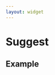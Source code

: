 ```yaml
---
layout: widget
---
```


# Suggest 

## Example

<link rel="stylesheet" href="{{site.baseurl}}nova/suggest/suggest.css?t={{site.time | date: "%H%M%S"}}" />
<div>
    <style>
        #search_form {
            position: relative;
            width: 100%;
            margin: auto;
            margin-bottom: 100px;
            padding: 0;
        }

        .search {
            position: relative;
        }

        .input-container {
            margin-right: 50px;
        }

        #search_input {
            height: 30px;
            width: 100%;
            box-sizing: border-box;
            -webkit-box-sizing: border-box;
            -webkit-appearance: none;
            border: 1px solid #b4b4b4;
            border-radius: 0;
        }

        .submit-btn {
            text-align: center;
            background-color: #ececec;
            position: absolute;
            height: 30px;
            line-height: 30px;
            width: 50px;
            top: 0;
            right: 0;
            border: 1px solid #b4b4b4;
            border-left: 0;
            border-radius: 0;
            -webkit-appearance: none;
        }

        .nova-suggest {
            top: 30px;
        }
    </style>
</div>
<form action="http://www.so.com/s" id="search_form" charset="gbk">
<div class="search">
    <div class="input-container">
        <input type="text" name="q" id="search_input" autocomplete="off"/>
    </div>
    <input class="submit-btn" type="submit" value="Go"/>
</div>
</form>
<script type="text/javascript" src="{{site.baseurl}}nova/nova.js?t={{site.time | date: "%H%M%S"}}"></script>
<script type="text/javascript" src="{{site.baseurl}}nova/suggest/suggest.js?t={{site.time | date: "%H%M%S"}}"></script>
<script type="text/javascript">
    var input = $('#search_input');    

    var suggest = new Suggest('#search_input', {
        url: 'http://sug.so.360.cn/suggest/word', 
        param: {encodeout: 'utf-8', encodein: 'utf-8'}, 
        method: 'jsonp', 
        preprocessFun: function(data) {
            var suggestlist = data['s']; 
            return suggestlist;
        }
    });
</script>


### CSS

    <link rel="stylesheet" href="link[slide.css]({{site.baseurl}}nova/suggest/suggest.css?t={{site.time | date: "%H%M%S"}})">

Include nova.suggest.css or copy the required styles from it.

### Javascript

    <script src="zepto.js"></script>
    <script src="zepto.touch.js"></script>
    <script src="link[nova.js]({{site.baseurl}}nova/nova.js?t={{site.time | date: "%H%M%S"}})"></script>
    <script src="link[suggest.js]({{site.baseurl}}nova/suggest/suggest.js?t={{site.time | date: "%H%M%S"}})"></script>

### Usage

    <form action="http://www.so.com/s" id="search_form" charset="gbk">
        <div class="search">
            <input type="text" name="q" id="search_input" autocomplete="off"/>
            <input class="submit-btn" type="submit" value="Go"/>
        </div>
    </form>

    <script type="text/javascript">
        var input = $('#search_input');    

        var suggest = new Suggest('#search_input', {
            url: 'http://sug.so.360.cn/suggest/word', 
            param: {encodeout: 'utf-8', encodein: 'utf-8'}, 
            method: 'jsonp', 
            preprocessFun: function(data) {
                var suggestlist = data['s']; 
                return suggestlist;
            }
        });
    </script>

### Configuration

     var config = {
            // Required
            url: '',                                    // request URL
            param: {},                                  // request parameters
            preprocessFun: null,                        // proprocess the return data from server

            // Optional
            method: 'jsonp',                            // request method
            listCount: 5,                               // max number of listed suggestions
            formID: undefined,                          // identify which form the input belongs to, defaultly its closet parent form
            isStorable: true,                           // whether enable local storage of search history
            storageKeyName: 'nova-search-history',      // local storage key of search history 
            lazySuggestInterval_ms: 100,                // decounce interval
            showClose: true,                            // whether to show close button
            showClearHistory: true,                     // whether to show clear history button
            closeText: 'Close',                         // close button text
            clearHistoryText: 'Clear history',          // clear history button text

            renderSuggestListFun: null,                 // method to render suggestion list
            getSuggestTemplateFun: null,                // method to get template of single suggestion


            className: {
                container: 'nova-suggest',              // suggestion list
                visible: 'nova-is-visible',             // status visible
                suggest: 'sugg-item',                   // single suggestion
                content: 'sugg-cont',                   // content of single suggestion
                copyControl: 'sugg-copy',               // copy button of single suggestion
                control: 'sugg-control',                // control bar
                closeControl: 'sugg-close',             // close button
                historyClearControl: 'sugg-clear'       // clear history button
            }
        },

### Configuration - preprocessFun **Required**

Parse the data from server and return an Array of suggest strings.

    /*
     * @method preprocessFun Proprocess the return data from server
     * @param {Object} data Return data from server
     * @return {Array} eg: ['real time pcr', 'real time ling']
     * */
     function preprocessFun(data) {//...}

### Configuration - renderSuggestListFun **Optional**

Render the suggestion list in your own way.

    /*
     * @method renderSuggestListFun Render suggestion list
     * @param {Array} data Suggestion data
     * */
     function renderSuggestListFun(data) {//...}

### Configuration - getSuggestTemplateFun **Optional**

Define your template of single suggest

This template support if, else, for, while, etc.   
See template documents [here](http://360.75team.com/~quguangyu/qwrap/js/_docs/_qiwu/index.htm#/qw/stringh/s.tmpl_.htm)

    /*
     * @method getSuggestTemplateFun
     * @return {String} template of single suggest
     **/
     function getSuggestTemplate() {//...}


#### template restrictions

1. You need to add attribute *data-role* to DOM elements to support functionalities.
2. Use {$suggest} as a placeholder for suggestion string

| Data-role         |  DOM  |
|-------------------|---------|
| suggest           | Single suggest element   |
| content           | Suggest content element    |
| copy-control      | Copy control element   |


See example:

    <div data-role="suggest">
        <span data-role="content">{$suggest}</span>
        <span data-role="copy-control"></span>
    </div>

